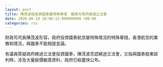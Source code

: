 ```yaml
---
layout: post
title: 陳茂波指投資國泰屬特殊舉措　議員斥政府繞過立法會
date: 2020-06-19 18:08:13.000000000 +08:00
categories: rss
---
```


財政司司長陳茂波形容，政府投資國泰航空屬特殊情況的特殊舉措，香港航空的業務和情況，與國泰不能相提並論。

有議員質疑政府繞過立法會投資國泰，陳茂波否認繞過立法會，又指與國泰股東談判時，涉及大量股價敏感資料，政府已經盡快公布。
